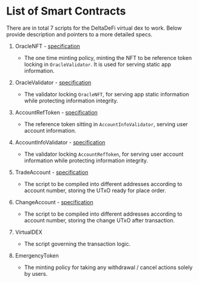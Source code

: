# List of Smart Contracts

There are in total 7 scripts for the DeltaDeFi virtual dex to work. Below provide description and pointers to a more detailed specs.

1. OracleNFT - [specification](./1_oracle_nft.md)

   - The one time minting policy, minting the NFT to be reference token locking in `OracleValidator`. It is used for serving static app information.

2. OracleValidator - [specification](./2_oracle_validator.md)

   - The validator locking `OracleNFT`, for serving app static information while protecting information integrity.

3. AccountRefToken - [specification](./3_account_ref_token.md)

   - The reference token sitting in `AccountInfoValidator`, serving user account information.

4. AccountInfoValidator - [specification](./4_account_info_validator.md)

   - The validator locking `AccountRefToken`, for serving user account information while protecting information integrity.

5. TradeAccount - [specification](./5_trade_account.md)

   - The script to be compiled into different addresses according to account number, storing the UTxO ready for place order.

6. ChangeAccount - [specification](./6_change_account.md)

   - The script to be compiled into different addresses according to account number, storing the change UTxO after transaction.

7. VirtualDEX

   - The script governing the transaction logic.

8. EmergencyToken

   - The minting policy for taking any withdrawal / cancel actions solely by users.
